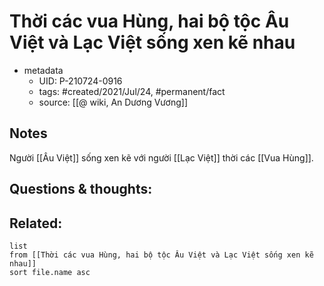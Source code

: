 # Thời các vua Hùng, hai bộ tộc Âu Việt và Lạc Việt sống xen kẽ nhau

- metadata
	- UID: P-210724-0916
	- tags: #created/2021/Jul/24, #permanent/fact 
	- source: [[@ wiki, An Dương Vương]]

## Notes
Người [[Âu Việt]] sống xen kẽ với người [[Lạc Việt]] thời các [[Vua Hùng]]. 

## Questions & thoughts:

## Related:
```dataview
list
from [[Thời các vua Hùng, hai bộ tộc Âu Việt và Lạc Việt sống xen kẽ nhau]]
sort file.name asc
```
